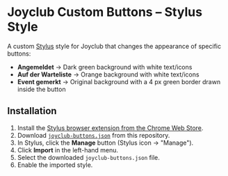 # Joyclub Custom Buttons – Stylus Style

A custom [Stylus](https://chrome.google.com/webstore/detail/stylus/clngdbkpkpeebahjckkjfobafhncgmne) style for Joyclub that changes the appearance of specific buttons:

- **Angemeldet** → Dark green background with white text/icons  
- **Auf der Warteliste** → Orange background with white text/icons  
- **Event gemerkt** → Original background with a 4 px green border drawn inside the button  

## Installation

1. Install the [Stylus browser extension from the Chrome Web Store](https://chrome.google.com/webstore/detail/stylus/clngdbkpkpeebahjckkjfobafhncgmne).  
2. Download [`joyclub-buttons.json`](joyclub-buttons.json) from this repository.  
3. In Stylus, click the **Manage** button (Stylus icon → "Manage").  
4. Click **Import** in the left-hand menu.  
5. Select the downloaded `joyclub-buttons.json` file.  
6. Enable the imported style.
